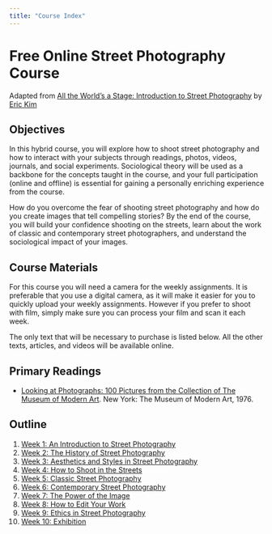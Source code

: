 ```yaml
---
title: "Course Index"
---
```


# Free Online Street Photography Course
Adapted from [All the World’s a Stage: Introduction to Street Photography](http://erickimphotography.com/blog/2014/02/04/free-open-source-online-street-photography-course-all-the-worlds-a-stage-introduction-to-street-photography/) by [Eric Kim](http://erickimphotography.com)

## Objectives

In this hybrid course, you will explore how to shoot street photography and how to interact with your subjects through readings, photos, videos, journals, and social experiments. Sociological theory will be used as a backbone for the concepts taught in the course, and your full participation (online and offline) is essential for gaining a personally enriching experience from the course.

How do you overcome the fear of shooting street photography and how do you create images that tell compelling stories? By the end of the course, you will build your confidence shooting on the streets, learn about the work of classic and contemporary street photographers, and understand the sociological impact of your images.

## Course Materials

For this course you will need a camera for the weekly assignments. It is preferable that you use a digital camera, as it will make it easier for you to quickly upload your weekly assignments. However if you prefer to shoot with film, simply make sure you can process your film and scan it each week.

The only text that will be necessary to purchase is listed below. All the other texts, articles, and videos will be available online.

## Primary Readings

* [Looking at Photographs: 100 Pictures from the Collection of The Museum of Modern Art](http://www.amazon.com/gp/product/0870705156/ref=as_li_qf_sp_asin_il_tl?ie=UTF8&camp=1789&creative=9325&creativeASIN=0870705156&linkCode=as2&tag=erikimstrpho-20). New York: The Museum of Modern Art, 1976.

## Outline

1. [Week 1: An Introduction to Street Photography](/01-introduction.html)
2. [Week 2: The History of Street Photography](/02-history.html)
3. [Week 3: Aesthetics and Styles in Street Photography](/03-aesthetics.html)
4. [Week 4: How to Shoot in the Streets](/04-how.html)
5. [Week 5: Classic Street Photography](/05-classic.html)
6. [Week 6: Contemporary Street Photography](/06-contemporary.html)
7. [Week 7: The Power of the Image](/07-power.html)
8. [Week 8: How to Edit Your Work](/08-edit.html)
9. [Week 9: Ethics in Street Photography](/09-ethics.html)
10. [Week 10: Exhibition](/10-exhibition.html)
